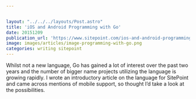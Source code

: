 ```yaml
---


layout: "../../../layouts/Post.astro"
title: 'iOS and Android Programming with Go'
date: 20151209
publication_url: 'https://www.sitepoint.com/ios-and-android-programming-with-go/'
image: images/articles/image-programming-with-go.png
categories: writing sitepoint
---
```


Whilst not a new language, Go has gained a lot of interest over the past two years and the number of bigger name projects utilizing the language is growing rapidly. I wrote an introductory article on the language for SitePoint and came across mentions of mobile support, so thought I’d take a look at the possibilities.

